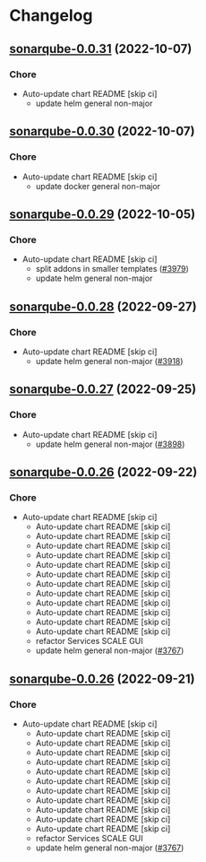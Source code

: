 # Changelog



## [sonarqube-0.0.31](https://github.com/truecharts/charts/compare/sonarqube-0.0.30...sonarqube-0.0.31) (2022-10-07)

### Chore

- Auto-update chart README [skip ci]
  - update helm general non-major




## [sonarqube-0.0.30](https://github.com/truecharts/charts/compare/sonarqube-0.0.29...sonarqube-0.0.30) (2022-10-07)

### Chore

- Auto-update chart README [skip ci]
  - update docker general non-major




## [sonarqube-0.0.29](https://github.com/truecharts/charts/compare/sonarqube-0.0.28...sonarqube-0.0.29) (2022-10-05)

### Chore

- Auto-update chart README [skip ci]
  - split addons in smaller templates ([#3979](https://github.com/truecharts/charts/issues/3979))
  - update helm general non-major




## [sonarqube-0.0.28](https://github.com/truecharts/charts/compare/sonarqube-0.0.27...sonarqube-0.0.28) (2022-09-27)

### Chore

- Auto-update chart README [skip ci]
  - update helm general non-major ([#3918](https://github.com/truecharts/charts/issues/3918))




## [sonarqube-0.0.27](https://github.com/truecharts/charts/compare/sonarqube-0.0.26...sonarqube-0.0.27) (2022-09-25)

### Chore

- Auto-update chart README [skip ci]
  - update helm general non-major ([#3898](https://github.com/truecharts/charts/issues/3898))




## [sonarqube-0.0.26](https://github.com/truecharts/charts/compare/sonarqube-0.0.25...sonarqube-0.0.26) (2022-09-22)

### Chore

- Auto-update chart README [skip ci]
  - Auto-update chart README [skip ci]
  - Auto-update chart README [skip ci]
  - Auto-update chart README [skip ci]
  - Auto-update chart README [skip ci]
  - Auto-update chart README [skip ci]
  - Auto-update chart README [skip ci]
  - Auto-update chart README [skip ci]
  - Auto-update chart README [skip ci]
  - Auto-update chart README [skip ci]
  - Auto-update chart README [skip ci]
  - Auto-update chart README [skip ci]
  - Auto-update chart README [skip ci]
  - refactor Services SCALE GUI
  - update helm general non-major ([#3767](https://github.com/truecharts/charts/issues/3767))




## [sonarqube-0.0.26](https://github.com/truecharts/charts/compare/sonarqube-0.0.25...sonarqube-0.0.26) (2022-09-21)

### Chore

- Auto-update chart README [skip ci]
  - Auto-update chart README [skip ci]
  - Auto-update chart README [skip ci]
  - Auto-update chart README [skip ci]
  - Auto-update chart README [skip ci]
  - Auto-update chart README [skip ci]
  - Auto-update chart README [skip ci]
  - Auto-update chart README [skip ci]
  - Auto-update chart README [skip ci]
  - Auto-update chart README [skip ci]
  - Auto-update chart README [skip ci]
  - Auto-update chart README [skip ci]
  - refactor Services SCALE GUI
  - update helm general non-major ([#3767](https://github.com/truecharts/charts/issues/3767))




